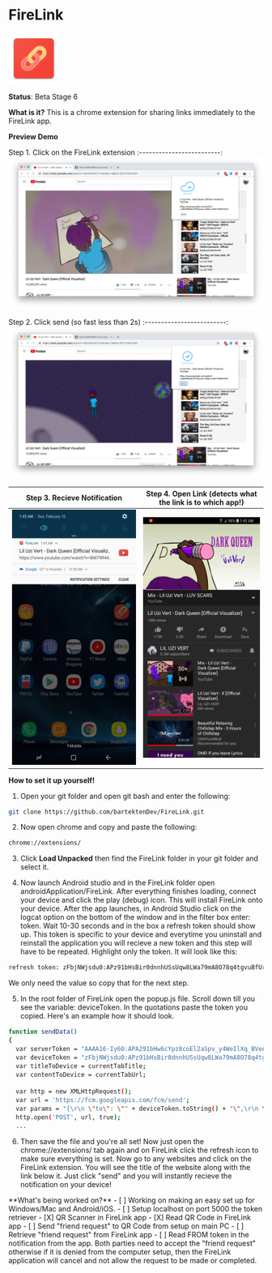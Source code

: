 # FireLink
<img src="images/web_hi_res_512.png" width="100px" height="100px"/>

**Status**: Beta Stage 6

**What is it?** This is a chrome extension for sharing links immediately to the
FireLink app.

**Preview Demo**

Step 1. Click on the FireLink extension
:-------------------------:
![](images/ext1.png)

Step 2. Click send (so fast less than 2s)
:-------------------------:
![](images/ext2.png)

Step 3. Recieve Notification       |  Step 4. Open Link (detects what the link is to which app!)
:-------------------------:|:-------------------------:
![](images/phonepreview.jpg)  |  ![](images/previewautolaunch.jpg)

**How to set it up yourself!** 

1. Open your git folder and open git bash and enter the following:

```sh
git clone https://github.com/bartektenDev/FireLink.git
```

2. Now open chrome and copy and paste the following:

```sh
chrome://extensions/
```
3. Click **Load Unpacked** then find the FireLink folder in your git folder and
select it.

4. Now launch Android studio and in the FireLink folder open androidApplication/FireLink.
After everything finishes loading, connect your device and click the play (debug) icon.
This will install FireLink onto your device. After the app launches, in Android Studio
click on the logcat option on the bottom of the window and in the filter box enter: token.
Wait 10-30 seconds and in the box a refresh token should show up. This token is specific 
to your device and everytime you uninstall and reinstall the application you will recieve
a new token and this step will have to be repeated. Highlight only the token. It will 
look like this:

```sh
refresh token: zFbjNWjsdu0:APz91bHsBir0dnnhUSsUqw8LWa79mA8O78q4tgvuBfUrl-9snpbv0-rd-kxe3ObFqrZkkf_AHjjGnmZvAyIowmqes9SJ7umWE3pnnBeCD26w0vPmFTzpiueHu7nfZAWX7HDLVH6p6upB
```

We only need the value so copy that for the next step.

5. In the root folder of FireLink open the popup.js file. Scroll down till you see the
variable: deviceToken. In the quotations paste the token you copied. Here's an example
how it should look.

```sh
function sendData()
{
  var serverToken = "AAAA16-Iy60:APA291bHw6cYpz8coEl2aSpv_y4WeIlXq_BVeAJ65BJOm1nb2PVQV310BUN_Ng4mnMqftT7XbGTCGtwOrLSIhYQ1lhi7wAm24d5x3Oa1qYbRVQhX-JqxpODlL1GsHTzGMzcy01HMp__C3-v";
  var deviceToken = "zFbjNWjsdu0:APz91bHsBir0dnnhUSsUqw8LWa79mA8O78q4tgvuBfUrl-9snpbv0-rd-kxe3ObFqrZkkf_AHjjGnmZvAyIowmqes9SJ7umWE3pnnBeCD26w0vPmFTzpiueHu7nfZAWX7HDLVH6p6upB";
  var titleToDevice = currentTabTitle;
  var contentToDevice = currentTabUrl;

  var http = new XMLHttpRequest();
  var url = 'https://fcm.googleapis.com/fcm/send';
  var params = "{\r\n \"to\": \"" + deviceToken.toString() + "\",\r\n \"data\": {\r\n \"title\": \"" + titleToDevice.toString() + "\",\r\n \"content\" : \"" + contentToDevice.toString() + "\",\r\n \"imageUrl\": \"http:\/\/h5.4j.com\/thumb\/Ninja-Run.jpg\"\r\n }\r\n}";
  http.open('POST', url, true);
  ...
```

6. Then save the file and you're all set! Now just open the chrome://extensions/ tab again 
and on FireLink click the refresh icon to make sure everything is set. Now go to any 
websites and click on the FireLink extension. You will see the title of the website 
along with the link below it. Just click "send" and you will instantly recieve the 
notification on your device!
</p2>
<p3>
**What's being worked on?**
- [ ] Working on making an easy set up for Windows/Mac and Android/iOS. 
- [ ] Setup localhost on port 5000 the token retriever
- [X] QR Scanner in FireLink app
- [X] Read QR Code in FireLink app
- [ ] Send "friend request" to QR Code from setup on main PC
- [ ] Retrieve "friend request" from FireLink app
- [ ] Read FROM token in the notification from the app. Both parties need to accept the
"friend request" otherwise if it is denied from the computer setup, then the FireLink
application will cancel and not allow the request to be made or completed.
</p3>
